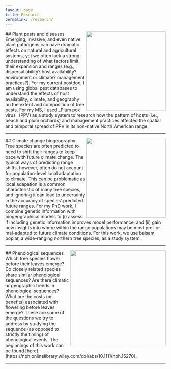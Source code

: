 ```yaml
---
layout: page
title: Research
permalink: /research/
---
```


<img align="right" src="https://agougher.github.io/images/gallen.png" width="250">
## Plant pests and diseases
Emerging, invasive, and even native plant pathogens can have dramatic effects on natural and agricultural systems, yet we often lack a strong understanding of what factors limit their expansion and ranges (e.g., dispersal ability? host availability? environment or climate? management practices?). For my current postdoc, I am using global pest databases to understand the effects of host availability, climate, and geography on the extent and composition of tree pests. For my MS, I used _Plum pox virus_ (PPV) as a study system to research how the pattern of hosts (i.e., peach and plum orchards) and management practices affected the spatial and temporal spread of PPV in its non-native North American range.  

<br clear="right"/> 

---

<img align="right" src="https://agougher.github.io/images/balsam.png" width="250">
## Climate change biogeography
Tree species are often predicted to need to shift their ranges to keep pace with future climate change. The typical ways of predicting range shifts, however, often do not account for population-level local adaptation to climate. This can be problematic as local adapation is a common characteristic of many tree species, and ignoring it can lead to uncertainty in the accuracy of species’ predicted future ranges. For my PhD work, I combine genetic information with biogeographical models to (i) assess if including genetic information improves model performance, and (ii) gain new insights into where within the range populations may be most pre- or mal-adapted to future climate conditions. For this work, we use balsam poplar, a wide-ranging northern tree species, as a study system.

<br clear="right"/> 

---

<img align="right" src="https://agougher.github.io/images/flsphylo.png" width="300">
## Phenological sequences
Which tree species flower before their leaves emerge? Do closely related species share similar phenological sequences? Are there climatic or geographic trends in phenological sequences? What are the costs (or benefits) associated with flowering before leaves emerge? These are some of the questions we try to address by studying the sequence (as opposed to strictly the timing) of phenological events. The beginnings of this work can be found [here](https://nph.onlinelibrary.wiley.com/doi/abs/10.1111/nph.15270).

<br clear="right"/> 

---
